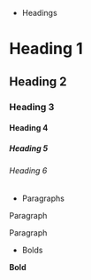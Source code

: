 - Headings
# Heading 1
## Heading 2
### Heading 3
#### Heading 4
##### Heading 5
###### Heading 6

- Paragraphs

<p>Paragraph</p>
Paragraph

- Bolds

<b>Bold</b>


